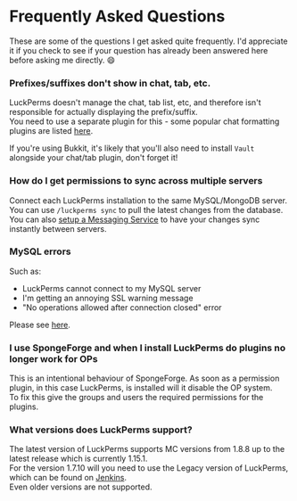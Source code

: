 # Frequently Asked Questions
These are some of the questions I get asked quite frequently. I'd appreciate it if you check to see if your question has already been answered here before asking me directly. 😄 

### Prefixes/suffixes don't show in chat, tab, etc.
LuckPerms doesn't manage the chat, tab list, etc, and therefore isn't responsible for actually displaying the prefix/suffix.  
You need to use a separate plugin for this - some popular chat formatting plugins are listed [here](https://github.com/lucko/LuckPerms/wiki/Prefixes,-Suffixes-&-Meta#displaying-prefixes-and-suffixes).

If you're using Bukkit, it's likely that you'll also need to install `Vault` alongside your chat/tab plugin, don't forget it!

### How do I get permissions to sync across multiple servers
Connect each LuckPerms installation to the same MySQL/MongoDB server. You can use `/luckperms sync` to pull the latest changes from the database. You can also [setup a Messaging Service](https://github.com/lucko/LuckPerms/wiki/Network-Installation#messaging-service) to have your changes sync instantly between servers.

### MySQL errors

Such as:

* LuckPerms cannot connect to my MySQL server
* I'm getting an annoying SSL warning message
* "No operations allowed after connection closed" error

Please see [here](https://github.com/lucko/LuckPerms/wiki/Storage-system-errors).

### I use SpongeForge and when I install LuckPerms do plugins no longer work for OPs
This is an intentional behaviour of SpongeForge. As soon as a permission plugin, in this case LuckPerms, is installed will it disable the OP system.  
To fix this give the groups and users the required permissions for the plugins.

### What versions does LuckPerms support?
The latest version of LuckPerms supports MC versions from 1.8.8 up to the latest release which is currently 1.15.1.  
For the version 1.7.10 will you need to use the Legacy version of LuckPerms, which can be found on [Jenkins](https://ci.lucko.me/view/LuckPerms/job/LuckPerms/).  
Even older versions are not supported.
